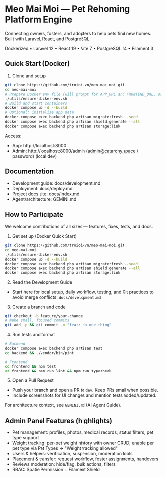 # Meo Mai Moi — Pet Rehoming Platform Engine

Connecting owners, fosters, and adopters to help pets find new homes. Built with Laravel, React, and PostgreSQL.

Dockerized • Laravel 12 • React 19 • Vite 7 • PostgreSQL 14 • Filament 3

## Quick Start (Docker)

1) Clone and setup
```bash
git clone https://github.com/troioi-vn/meo-mai-moi.git
cd meo-mai-moi
# Prepare Docker env file (will prompt for APP_URL and FRONTEND_URL, or keep defaults)
./utils/ensure-docker-env.sh
# Build and start containers
docker compose up -d --build
# Optional: initialize app data
docker compose exec backend php artisan migrate:fresh --seed
docker compose exec backend php artisan shield:generate --all
docker compose exec backend php artisan storage:link
```

Access:
- App: http://localhost:8000
- Admin: http://localhost:8000/admin (admin@catarchy.space / password) (local dev)

## Documentation

- Development guide: docs/development.md
- Deployment: docs/deploy.md
- Project docs site: docs/index.md
- Agent/architecture: GEMINI.md

## How to Participate

We welcome contributions of all sizes — features, fixes, tests, and docs.

1) Get set up (Docker Quick Start)
```bash
git clone https://github.com/troioi-vn/meo-mai-moi.git
cd meo-mai-moi
./utils/ensure-docker-env.sh
docker compose up -d --build
docker compose exec backend php artisan migrate:fresh --seed
docker compose exec backend php artisan shield:generate --all
docker compose exec backend php artisan storage:link
```

2) Read the Development Guide
- Start here for local setup, daily workflow, testing, and Git practices to avoid merge conflicts: `docs/development.md`

3) Create a branch and code
```bash
git checkout -b feature/your-change
# make small, focused commits
git add -p && git commit -m "feat: do one thing"
```

4) Run tests and format
```bash
# Backend
docker compose exec backend php artisan test
cd backend && ./vendor/bin/pint

# Frontend
cd frontend && npm test
cd frontend && npm run lint && npm run typecheck
```

5) Open a Pull Request
- Push your branch and open a PR to `dev`. Keep PRs small when possible.
- Include screenshots for UI changes and mention tests added/updated.

For architecture context, see `GEMINI.md` (AI Agent Guide).

## Admin Panel Features (highlights)

- Pet management: profiles, photos, medical records, status filters, pet type support
- Weight tracking: per-pet weight history with owner CRUD; enable per pet type via Pet Types → "Weight tracking allowed"
- Users & helpers: verification, suspension, moderation tools
- Placement & transfer: request workflow, foster assignments, handovers
- Reviews moderation: hide/flag, bulk actions, filters
- RBAC: Spatie Permission + Filament Shield